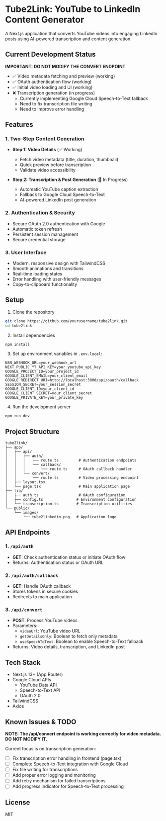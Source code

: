 # Tube2Link: YouTube to LinkedIn Content Generator

A Next.js application that converts YouTube videos into engaging LinkedIn posts using AI-powered transcription and content generation.

## Current Development Status
**IMPORTANT: DO NOT MODIFY THE CONVERT ENDPOINT**
- ✅ Video metadata fetching and preview (working)
- ✅ OAuth authentication flow (working)
- ✅ Initial video loading and UI (working)
- ❌ Transcription generation (in progress)
  - Currently implementing Google Cloud Speech-to-Text fallback
  - Need to fix transcription file writing
  - Need to improve error handling

## Features

### 1. Two-Step Content Generation
- **Step 1: Video Details** (✅ Working)
  - Fetch video metadata (title, duration, thumbnail)
  - Quick preview before transcription
  - Validate video accessibility

- **Step 2: Transcription & Post Generation** (🚧 In Progress)
  - Automatic YouTube caption extraction
  - Fallback to Google Cloud Speech-to-Text
  - AI-powered LinkedIn post generation

### 2. Authentication & Security
- Secure OAuth 2.0 authentication with Google
- Automatic token refresh
- Persistent session management
- Secure credential storage

### 3. User Interface
- Modern, responsive design with TailwindCSS
- Smooth animations and transitions
- Real-time loading states
- Error handling with user-friendly messages
- Copy-to-clipboard functionality

## Setup

1. Clone the repository
```bash
git clone https://github.com/yourusername/tube2link.git
cd tube2link
```

2. Install dependencies
```bash
npm install
```

3. Set up environment variables in `.env.local`:
```env
N8N_WEBHOOK_URL=your_webhook_url
NEXT_PUBLIC_YT_API_KEY=your_youtube_api_key
GOOGLE_PROJECT_ID=your_project_id
GOOGLE_CLIENT_EMAIL=your_client_email
GOOGLE_REDIRECT_URI=http://localhost:3000/api/oauth/callback
SESSION_SECRET=your_session_secret
GOOGLE_CLIENT_ID=your_client_id
GOOGLE_CLIENT_SECRET=your_client_secret
GOOGLE_PRIVATE_KEY=your_private_key
```

4. Run the development server
```bash
npm run dev
```

## Project Structure
```
tube2link/
├── app/
│   ├── api/
│   │   ├── auth/
│   │   │   ├── route.ts         # Authentication endpoints
│   │   │   └── callback/
│   │   │       └── route.ts     # OAuth callback handler
│   │   └── convert/
│   │       └── route.ts         # Video processing endpoint
│   ├── layout.tsx
│   └── page.tsx                 # Main application page
├── lib/
│   ├── auth.ts                  # OAuth configuration
│   ├── config.ts               # Environment configuration
│   └── transcription.ts        # Transcription utilities
└── public/
    └── images/
        └── tube2linkedin.png   # Application logo
```

## API Endpoints

### 1. `/api/auth`
- **GET**: Check authentication status or initiate OAuth flow
- Returns: Authentication status or OAuth URL

### 2. `/api/auth/callback`
- **GET**: Handle OAuth callback
- Stores tokens in secure cookies
- Redirects to main application

### 3. `/api/convert`
- **POST**: Process YouTube videos
- Parameters:
  - `videoUrl`: YouTube video URL
  - `getDetailsOnly`: Boolean to fetch only metadata
  - `useSpeechToText`: Boolean to enable Speech-to-Text fallback
- Returns: Video details, transcription, and LinkedIn post

## Tech Stack
- Next.js 13+ (App Router)
- Google Cloud APIs
  - YouTube Data API
  - Speech-to-Text API
  - OAuth 2.0
- TailwindCSS
- Axios

## Known Issues & TODO
**NOTE: The /api/convert endpoint is working correctly for video metadata. DO NOT MODIFY IT.**

Current focus is on transcription generation:
- [ ] Fix transcription error handling in frontend (page.tsx)
- [ ] Complete Speech-to-Text integration with Google Cloud
- [ ] Fix file writing for transcriptions
- [ ] Add proper error logging and monitoring
- [ ] Add retry mechanism for failed transcriptions
- [ ] Add progress indicator for Speech-to-Text processing

## License
MIT
